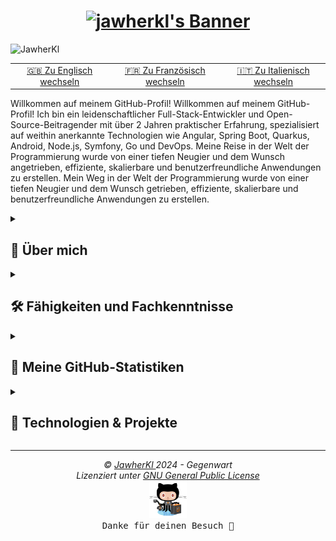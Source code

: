 <h1 align="center">
  <a href="https://git.io/typing-svg">
    <img src="https://readme-typing-svg.demolab.com?font=Fira+Code&weight=700&size=25&duration=2000&pause=1000&color=0785fb&vCenter=true&random=false&width=500&height=30&lines=Hallo+zusammen%2C+ich+bin+Jawher+%F0%9F%91%8B%F0%9F%8F%BB;Ich+bin+Softwareingenieur+%F0%9F%91%A8%E2%80%8D%F0%9F%92%BB;Open-Source-Mitwirkender+%F0%9F%9A%A9" alt="jawherkl's Banner" />
  </a>
</h1>

<p align="left"> 
<img src="https://komarev.com/ghpvc/?username=JawherKl&label=Profile%20views&color=084777&style=flat" alt="JawherKl" /> 
</p>

<table>
    <tr>
    <td align="center">
      <a href="README.md">🇬🇧 Zu Englisch wechseln</a>
    </td>
    <td align="center">
      <a href="README_fr.md">🇫🇷 Zu Französisch wechseln</a>
    </td>
    <td align="center">
      <a href="README_it.md">🇮🇹 Zu Italienisch wechseln</a>
    </td>
  </tr>
</table>

Willkommen auf meinem GitHub-Profil! 
Willkommen auf meinem GitHub-Profil! Ich bin ein leidenschaftlicher Full-Stack-Entwickler und Open-Source-Beitragender mit über 2 Jahren praktischer Erfahrung, spezialisiert auf weithin anerkannte Technologien wie Angular, Spring Boot, Quarkus, Android, Node.js, Symfony, Go und DevOps. Meine Reise in der Welt der Programmierung wurde von einer tiefen Neugier und dem Wunsch angetrieben, effiziente, skalierbare und benutzerfreundliche Anwendungen zu erstellen. 
Mein Weg in der Welt der Programmierung wurde von einer tiefen Neugier und dem Wunsch getrieben, effiziente, skalierbare und benutzerfreundliche Anwendungen zu erstellen.

<details close> 
  <summary><h2>🌟 Über mich</h2></summary> 

  - 💻 Ich spezialisiere mich auf JS, PHP und Java, aber ich erkunde auch gerne andere Technologien und Sprachen. 
  - 🚀 Ich bin immer begierig darauf, neue Dinge zu lernen und neue Herausforderungen anzunehmen. 
  - 🎓 Ich glaube an die Kraft des Wissensaustauschs und von Open Source. 
</details>

<details close> 
  <summary><h2>🛠️ Fähigkeiten und Fachkenntnisse</h2></summary>

  - **Backend:** Node.js, Express.js, NestJS, Go, Symfony. 
    - **Frontend:** Angular, HTML, SCSS, CSS, Bootstrap. 
    - **Programmiersprachen:** JavaScript, TypeScript, Php, Python, Go, C++. 
    - **Datenbanken:** PostgreSQL, MySQL, MongoDB, Firebase, SQLite. 
    - **Werkzeuge:** Git, Docker, K8s, Jenkins, Lens, Kafka, Redis, Argocd, Portainer, ELK-Stack, Grafana, Graylog, Prometheus. 
    - **Sprachen:** Englisch, Französisch, Deutsch, Italienisch und Arabisch.

  <img src="assets/devTools.png" alt="devTools"/> 
  <br><br> 
  💡 Ich gedeihe bei Herausforderungen und lerne gerne neue Technologien, um komplexe Probleme zu lösen. Ich gedeihe bei Herausforderungen und lerne gerne neue Technologien, um komplexe Probleme zu lösen. Ich bin immer bestrebt, an spannenden Projekten mitzuarbeiten und zur Tech-Community beizutragen.
</details> 

<details close>
  <summary><h2>🔭 Meine GitHub-Statistiken</h2></summary>
  <p align="center">
    <img src="https://github-readme-stats.vercel.app/api/top-langs/?username=JawherKl&layout=compact&theme=algolia&langs_count=20" alt="JawherKl"/>&nbsp;&nbsp;&nbsp;
    <img src="https://github-readme-stats.vercel.app/api?username=JawherKl&show_icons=true&locale=en&show=prs_merged,prs_merged_percentage&theme=algolia" alt="JawherKl"/>
    <br><br>
    <img src="https://github-profile-trophy.vercel.app/?username=JawherKl&theme=algolia&column=5&margin-w=15&margin-h=15" alt="JawherKl"/>
    <br><br>
    <img src="https://github-readme-streak-stats-git-main-davids-projects-ad77adcc.vercel.app/?user=JawherKl&theme=algolia&card_width=800" alt="JawherKl"/>
    <br><br>
    <img src="./profile-3d-contrib/profile-3d-contrib.svg" alt="JawherKl"/>
    <br><br>
    <img src="https://github-readme-activity-graph.vercel.app/graph/?username=JawherKl&bg_color=RRGGBBAA&title_color=00aeff&color=00aeff&line=00aeff&point=2ddc97&hide_border=true&custom_title=Contribution%E2%A0%80Graph" alt="JawherKl"/>
    <a href="https://app.daily.dev/jawher62"><img src="https://api.daily.dev/devcards/v2/Tflf66qLrhQ3HGtLrchsW.png?type=wide&r=5q2" width="652" alt="jawher's Dev Card"/></a>
      <p align="center">📫 Lass uns verbinden und gemeinsam etwas Großartiges schaffen! Lass uns verbinden und gemeinsam etwas Großartiges schaffen! Lass uns verbinden und gemeinsam etwas Großartiges aufbauen! 
  </p> 
</details>

<details close> 
  <summary><h2>🚀 Technologien & Projekte</h2></summary> 
    Ich spezialisiere mich auf den Bau skalierbarer Anwendungen, Backend-Dienste und DevOps-Lösungen unter Verwendung einer Vielzahl moderner Technologien. 
    
  #### **💻 Backend-Entwicklung (70%):** 
  - **Node.js, Express.js und NestJS** – Erstellung effizienter und skalierbarer RESTful- und GraphQL-APIs. 
    - **Go (Golang)** – Hochleistungsfähige Backend-Dienste erstellen. 
    - **Symfony** – Entwicklung robuster Webanwendungen mit PHP. 
    
  #### **☁️ DevOps & Cloud (15%):** 
  - **Kubernetes, Docker, ArgoCD, Jenkins** – Verwaltung von CI/CD-Pipelines und containerisierten Anwendungen. 
    - **Kafka, Redis, ELK-Stack, Prometheus, Grafana** – Gewährleistung von Beobachtbarkeit und hoher Verfügbarkeit. 
    
  #### **🤖 KI & große Sprachmodelle (LLM) (10%):** 
  - Experimentieren mit **LLMs** für KI-gesteuerte Anwendungen. 
    - Implementierung von **ML- und KI-basierten Lösungen** mit Python und Cloud-Diensten. 

  #### **🎨 Frontend-Entwicklung (5%):** 
  - **Angular** – Erstellen dynamischer und interaktiver Webanwendungen. 
    
  💡 **Durchstöbere meine Repositories**, um Projekte zu sehen, die diese Technologien nutzen!
</details>

***

<p align="center"> 
  <i>&copy; <a href="https://github.com/JawherKl/"> JawherKl </a> 2024 - Gegenwart</i><br>
  <i> Lizenziert unter <a href="https://github.com/JawherKl/JawherKl/tree/master/LICENSE"> GNU General Public License</a></i><br>
  <a href="https://octodex.github.com/swagtocat/"> <img src="assets/swagtocat.png" width="60" height="60" /></a><br> 
    <kbd>Danke für deinen Besuch 🙂</kbd>
</p>
